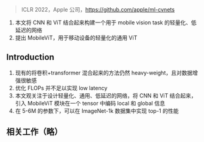 > ICLR 2022，Apple 公司，https://github.com/apple/ml-cvnets

1. 本文将 CNN 和 ViT 结合起来构建一个用于 mobile vision task 的轻量化、低延迟的网络
2. 提出 MobileViT，用于移动设备的轻量化的通用 ViT

## Introduction

1. 现有的将卷积+transformer 混合起来的方法仍然 heavy-weight，且对数据增强很敏感
2. 优化 FLOPs 并不足以实现 low latency
3. 本文观关注于设计轻量化、通用、低延迟的网络，将 CNN 和 ViT 结合起来，引入 MobileViT 模块在一个 tensor 中编码 local 和 global 信息
4. 在 5-6M 的参数下，可以在 ImageNet-1k 数据集中实现 top-1 的性能

## 相关工作（略）

## 